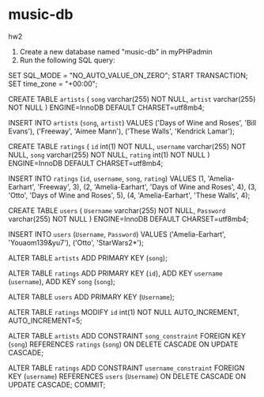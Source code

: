 # music-db
hw2

1. Create a new database named "music-db" in myPHPadmin
2. Run the following SQL query:


SET SQL_MODE = "NO_AUTO_VALUE_ON_ZERO";
START TRANSACTION;
SET time_zone = "+00:00";




CREATE TABLE `artists` (
  `song` varchar(255) NOT NULL,
  `artist` varchar(255) NOT NULL
) ENGINE=InnoDB DEFAULT CHARSET=utf8mb4;


INSERT INTO `artists` (`song`, `artist`) VALUES
('Days of Wine and Roses', 'Bill Evans'),
('Freeway', 'Aimee Mann'),
('These Walls', 'Kendrick Lamar');


CREATE TABLE `ratings` (
  `id` int(1) NOT NULL,
  `username` varchar(255) NOT NULL,
  `song` varchar(255) NOT NULL,
  `rating` int(1) NOT NULL
) ENGINE=InnoDB DEFAULT CHARSET=utf8mb4;



INSERT INTO `ratings` (`id`, `username`, `song`, `rating`) VALUES
(1, 'Amelia-Earhart', 'Freeway', 3),
(2, 'Amelia-Earhart', 'Days of Wine and Roses', 4),
(3, 'Otto', 'Days of Wine and Roses', 5),
(4, 'Amelia-Earhart', 'These Walls', 4);



CREATE TABLE `users` (
  `Username` varchar(255) NOT NULL,
  `Password` varchar(255) NOT NULL
) ENGINE=InnoDB DEFAULT CHARSET=utf8mb4;


INSERT INTO `users` (`Username`, `Password`) VALUES
('Amelia-Earhart', 'Youaom139&yu7'),
('Otto', 'StarWars2*');


ALTER TABLE `artists`
  ADD PRIMARY KEY (`song`);


ALTER TABLE `ratings`
  ADD PRIMARY KEY (`id`),
  ADD KEY `username` (`username`),
  ADD KEY `song` (`song`);


ALTER TABLE `users`
  ADD PRIMARY KEY (`Username`);


ALTER TABLE `ratings`
  MODIFY `id` int(1) NOT NULL AUTO_INCREMENT, AUTO_INCREMENT=5;


ALTER TABLE `artists`
  ADD CONSTRAINT `song_constraint` FOREIGN KEY (`song`) REFERENCES `ratings` (`song`) ON DELETE CASCADE ON UPDATE CASCADE;

ALTER TABLE `ratings`
  ADD CONSTRAINT `username_constraint` FOREIGN KEY (`username`) REFERENCES `users` (`Username`) ON DELETE CASCADE ON UPDATE CASCADE;
COMMIT;

